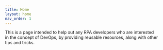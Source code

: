 ```yaml
---
title: Home
layout: home
nav_order: 1
---
```


This is a page intended to help out any RPA developers who are interested in the concept of DevOps, by providing reusable resources, along with other tips and tricks.